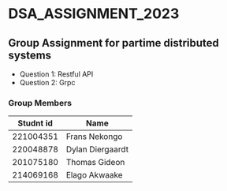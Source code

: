 # DSA_ASSIGNMENT_2023

## Group Assignment for partime distributed systems

- Question 1: Restful API
- Question 2: Grpc

### Group Members

| Studnt id | Name |
| ----------- | ----------- |
| 221004351 | Frans Nekongo |
| 220048878 | Dylan Diergaardt |
| 201075180 | Thomas Gideon |
| 214069168 | Elago Akwaake |
